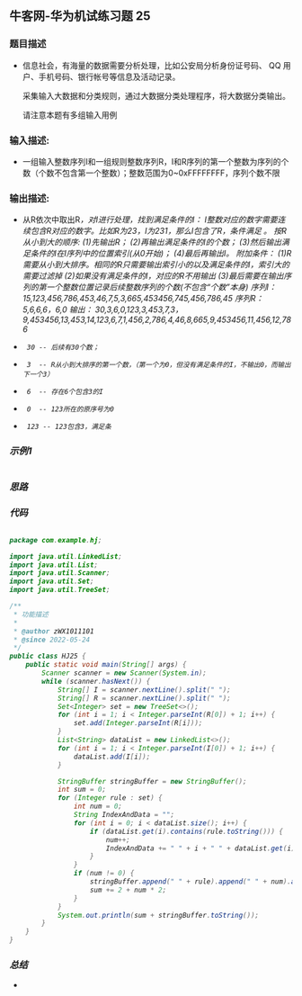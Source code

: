 ## 牛客网-华为机试练习题 25

### 题目描述

*   信息社会，有海量的数据需要分析处理，比如公安局分析身份证号码、 QQ 用户、手机号码、银行帐号等信息及活动记录。

    采集输入大数据和分类规则，通过大数据分类处理程序，将大数据分类输出。

    请注意本题有多组输入用例

### 输入描述:

+  一组输入整数序列I和一组规则整数序列R，I和R序列的第一个整数为序列的个数（个数不包含第一个整数）；整数范围为0~0xFFFFFFFF，序列个数不限

### 输出描述:

*  ﻿从R依次中取出R<i>，对I进行处理，找到满足条件的I： 
    I整数对应的数字需要连续包含R<i>对应的数字。比如R<i>为23，I为231，那么I包含了R<i>，条件满足 。 
    按R<i>从小到大的顺序:
    (1)先输出R<i>； 
    (2)再输出满足条件的I的个数； 
    (3)然后输出满足条件的I在I序列中的位置索引(从0开始)； 
    (4)最后再输出I。 
    附加条件： 
    (1)R<i>需要从小到大排序。相同的R<i>只需要输出索引小的以及满足条件的I，索引大的需要过滤掉 
    (2)如果没有满足条件的I，对应的R<i>不用输出 
    (3)最后需要在输出序列的第一个整数位置记录后续整数序列的个数(不包含“个数”本身)
    序列I：15,123,456,786,453,46,7,5,3,665,453456,745,456,786,45
    序列R：5,6,6,6，6,0
    输出：
    30,3,6,0,123,3,453,7,3，9,453456,13,453,14,123,6,7,1,456,2,786,4,46,8,665,9,453456,11,456,12,786
 *      30 -- 后续有30个数；
 *      3  -- R从小到大排序的第一个数，（第一个为0，但没有满足条件的I，不输出0，而输出下一个3）
 *      6  -- 存在6个包含3的I
 *      0  -- 123所在的原序号为0
 *      123 -- 123包含3，满足条


### 示例1

```

```

### 思路
### 代码
```Java

package com.example.hj;

import java.util.LinkedList;
import java.util.List;
import java.util.Scanner;
import java.util.Set;
import java.util.TreeSet;

/**
 * 功能描述
 *
 * @author zWX1011101
 * @since 2022-05-24
 */
public class HJ25 {
    public static void main(String[] args) {
        Scanner scanner = new Scanner(System.in);
        while (scanner.hasNext()) {
            String[] I = scanner.nextLine().split(" ");
            String[] R = scanner.nextLine().split(" ");
            Set<Integer> set = new TreeSet<>();
            for (int i = 1; i < Integer.parseInt(R[0]) + 1; i++) {
                set.add(Integer.parseInt(R[i]));
            }
            List<String> dataList = new LinkedList<>();
            for (int i = 1; i < Integer.parseInt(I[0]) + 1; i++) {
                dataList.add(I[i]);
            }

            StringBuffer stringBuffer = new StringBuffer();
            int sum = 0;
            for (Integer rule : set) {
                int num = 0;
                String IndexAndData = "";
                for (int i = 0; i < dataList.size(); i++) {
                    if (dataList.get(i).contains(rule.toString())) {
                        num++;
                        IndexAndData += " " + i + " " + dataList.get(i);
                    }
                }
                if (num != 0) {
                    stringBuffer.append(" " + rule).append(" " + num).append(IndexAndData);
                    sum += 2 + num * 2;
                }
            }
            System.out.println(sum + stringBuffer.toString());
        }
    }
}


```
### 总结
*   
